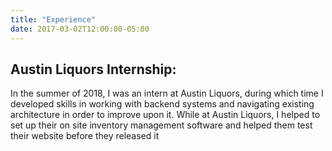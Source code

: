 ```yaml
---
title: "Experience"
date: 2017-03-02T12:00:00-05:00
---
```

## Austin Liquors Internship:
In the summer of 2018, I was an intern at Austin Liquors, during which time I developed skills in working with backend systems and navigating existing architecture in order to improve upon it. While at Austin Liquors, I helped to set up their on site inventory management software and helped them test their website before they released it
